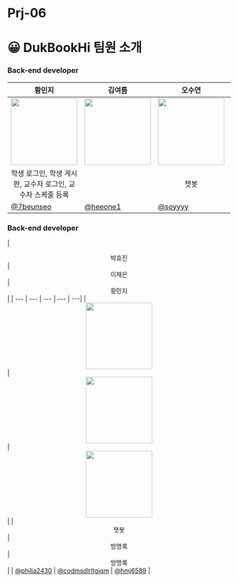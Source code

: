 # Prj-06

# 😀 DukBookHi 팀원 소개

### Back-end developer

| <center> 황민지  </center> | <center>김여름 </center> | <center>오수연</center> | <center>정지민</center> |
| --- | --- | --- | --- |
| <center> <img width="150px" src="https://avatars.githubusercontent.com/u/128278212?v=4" /></center> | <center><img width="150px" src="https://avatars.githubusercontent.com/u/139496729?v=4" /></center> | <center><img width="150px" src="https://avatars.githubusercontent.com/u/90364636?v=4" /></center> |  <center><img width="150px" src="https://avatars.githubusercontent.com/u/90364636?v=4" /></center> |
| <center> 학생 로그인, 학생 게시판, 교수자 로그인, 교수자 스케줄 등록 </center> | <center>  </center> | <center> 챗봇 </center> |<center> 챗봇 </center> |
| [@7beunseo](https://github.com/7beunseo)  | [@heeone1](https://github.com/heeone1) |  [@soyyyy](https://github.com/soyyyy) |  [@soyyyy](https://github.com/soyyyy) |



### Back-end developer

| <center>박효진 </center> | <center>이채은 </center> | <center>황민지 </center> | 
| --- | --- | --- | --- | ---|
| <center> <img width="150px" src="https://avatars.githubusercontent.com/u/139054208?v=4" /></center> | <center><img width="150px" src="https://avatars.githubusercontent.com/u/139555998?v=4" /></center> | <center><img width="150px" src="https://avatars.githubusercontent.com/u/139426988?v=4" /></center> | 
| <center>챗봇 </center> | <center> 방명록 </center> | <center> 방명록 </center> |
| [@phjlia2430](https://github.com/phjlia2430)  | [@codmsdlrltgjqm](https://github.com/codmsdlrltgjqm) |  [@hmj6589](https://github.com/hmj6589) |
